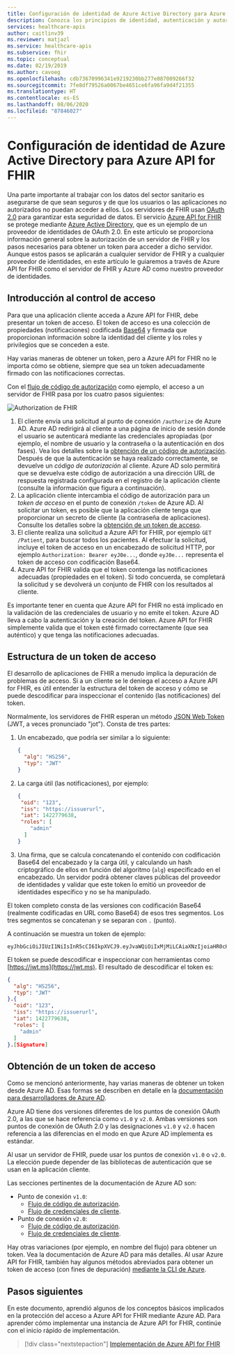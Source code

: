 ```yaml
---
title: Configuración de identidad de Azure Active Directory para Azure API for FHIR
description: Conozca los principios de identidad, autenticación y autorización para los servidores de FHIR de Azure.
services: healthcare-apis
author: caitlinv39
ms.reviewer: matjazl
ms.service: healthcare-apis
ms.subservice: fhir
ms.topic: conceptual
ms.date: 02/19/2019
ms.author: cavoeg
ms.openlocfilehash: cdb73670996341e9219230bb277e087009266f32
ms.sourcegitcommit: 7fe8df79526a0067be4651ce6fa96fa9d4f21355
ms.translationtype: HT
ms.contentlocale: es-ES
ms.lasthandoff: 08/06/2020
ms.locfileid: "87846027"
---
```

# <a name="azure-active-directory-identity-configuration-for-azure-api-for-fhir"></a>Configuración de identidad de Azure Active Directory para Azure API for FHIR

Una parte importante al trabajar con los datos del sector sanitario es asegurarse de que sean seguros y de que los usuarios o las aplicaciones no autorizados no puedan acceder a ellos. Los servidores de FHIR usan [OAuth 2.0](https://oauth.net/2/) para garantizar esta seguridad de datos. El servicio [Azure API for FHIR](https://azure.microsoft.com/services/azure-api-for-fhir/) se protege mediante [Azure Active Directory](https://docs.microsoft.com/azure/active-directory/), que es un ejemplo de un proveedor de identidades de OAuth 2.0. En este artículo se proporciona información general sobre la autorización de un servidor de FHIR y los pasos necesarios para obtener un token para acceder a dicho servidor. Aunque estos pasos se aplicarán a cualquier servidor de FHIR y a cualquier proveedor de identidades, en este artículo le guiaremos a través de Azure API for FHIR como el servidor de FHIR y Azure AD como nuestro proveedor de identidades.

## <a name="access-control-overview"></a>Introducción al control de acceso

Para que una aplicación cliente acceda a Azure API for FHIR, debe presentar un token de acceso. El token de acceso es una colección de propiedades (notificaciones) codificada [Base64](https://en.wikipedia.org/wiki/Base64) y firmada que proporcionan información sobre la identidad del cliente y los roles y privilegios que se conceden a este.

Hay varias maneras de obtener un token, pero a Azure API for FHIR no le importa cómo se obtiene, siempre que sea un token adecuadamente firmado con las notificaciones correctas. 

Con el [flujo de código de autorización](https://docs.microsoft.com/azure/active-directory/develop/v1-protocols-oauth-code) como ejemplo, el acceso a un servidor de FHIR pasa por los cuatro pasos siguientes:

![Authorization de FHIR](media/azure-ad-hcapi/fhir-authorization.png)

1. El cliente envía una solicitud al punto de conexión `/authorize` de Azure AD. Azure AD redirigirá al cliente a una página de inicio de sesión donde el usuario se autenticará mediante las credenciales apropiadas (por ejemplo, el nombre de usuario y la contraseña o la autenticación en dos fases). Vea los detalles sobre la [obtención de un código de autorización](https://docs.microsoft.com/azure/active-directory/develop/v1-protocols-oauth-code#request-an-authorization-code). Después de que la autenticación se haya realizado correctamente, se devuelve un *código de autorización* al cliente. Azure AD solo permitirá que se devuelva este código de autorización a una dirección URL de respuesta registrada configurada en el registro de la aplicación cliente (consulte la información que figura a continuación).
1. La aplicación cliente intercambia el código de autorización para un *token de acceso* en el punto de conexión `/token` de Azure AD. Al solicitar un token, es posible que la aplicación cliente tenga que proporcionar un secreto de cliente (la contraseña de aplicaciones). Consulte los detalles sobre la [obtención de un token de acceso](https://docs.microsoft.com/azure/active-directory/develop/v1-protocols-oauth-code#use-the-authorization-code-to-request-an-access-token).
1. El cliente realiza una solicitud a Azure API for FHIR, por ejemplo `GET /Patient`, para buscar todos los pacientes. Al efectuar la solicitud, incluye el token de acceso en un encabezado de solicitud HTTP, por ejemplo `Authorization: Bearer eyJ0e...`, donde `eyJ0e...` representa el token de acceso con codificación Base64.
1. Azure API for FHIR valida que el token contenga las notificaciones adecuadas (propiedades en el token). Si todo concuerda, se completará la solicitud y se devolverá un conjunto de FHIR con los resultados al cliente.

Es importante tener en cuenta que Azure API for FHIR no está implicado en la validación de las credenciales de usuario y no emite el token. Azure AD lleva a cabo la autenticación y la creación del token. Azure API for FHIR simplemente valida que el token esté firmado correctamente (que sea auténtico) y que tenga las notificaciones adecuadas.

## <a name="structure-of-an-access-token"></a>Estructura de un token de acceso

El desarrollo de aplicaciones de FHIR a menudo implica la depuración de problemas de acceso. Si a un cliente se le deniega el acceso a Azure API for FHIR, es útil entender la estructura del token de acceso y cómo se puede descodificar para inspeccionar el contenido (las notificaciones) del token. 

Normalmente, los servidores de FHIR esperan un método [JSON Web Token](https://en.wikipedia.org/wiki/JSON_Web_Token) (JWT, a veces pronunciado "jot"). Consta de tres partes:

1. Un encabezado, que podría ser similar a lo siguiente:
    ```json
    {
      "alg": "HS256",
      "typ": "JWT"
    }
    ```
1. La carga útil (las notificaciones), por ejemplo:
    ```json
    {
     "oid": "123",
     "iss": "https://issuerurl",
     "iat": 1422779638,
     "roles": [
        "admin"
      ]
    }
    ```
1. Una firma, que se calcula concatenando el contenido con codificación Base64 del encabezado y la carga útil, y calculando un hash criptográfico de ellos en función del algoritmo (`alg`) especificado en el encabezado. Un servidor podrá obtener claves públicas del proveedor de identidades y validar que este token lo emitió un proveedor de identidades específico y no se ha manipulado.

El token completo consta de las versiones con codificación Base64 (realmente codificadas en URL como Base64) de esos tres segmentos. Los tres segmentos se concatenan y se separan con `.` (punto).

A continuación se muestra un token de ejemplo:

```
eyJhbGciOiJIUzI1NiIsInR5cCI6IkpXVCJ9.eyJvaWQiOiIxMjMiLCAiaXNzIjoiaHR0cHM6Ly9pc3N1ZXJ1cmwiLCJpYXQiOjE0MjI3Nzk2MzgsInJvbGVzIjpbImFkbWluIl19.gzSraSYS8EXBxLN_oWnFSRgCzcmJmMjLiuyu5CSpyHI
```

El token se puede descodificar e inspeccionar con herramientas como [https://jwt.ms](https://jwt.ms). El resultado de descodificar el token es:

```json
{
  "alg": "HS256",
  "typ": "JWT"
}.{
  "oid": "123",
  "iss": "https://issuerurl",
  "iat": 1422779638,
  "roles": [
    "admin"
  ]
}.[Signature]
```

## <a name="obtaining-an-access-token"></a>Obtención de un token de acceso

Como se mencionó anteriormente, hay varias maneras de obtener un token desde Azure AD. Esas formas se describen en detalle en la [documentación para desarrolladores de Azure AD](https://docs.microsoft.com/azure/active-directory/develop/).

Azure AD tiene dos versiones diferentes de los puntos de conexión OAuth 2.0, a las que se hace referencia como `v1.0` y `v2.0`. Ambas versiones son puntos de conexión de OAuth 2.0 y las designaciones `v1.0` y `v2.0` hacen referencia a las diferencias en el modo en que Azure AD implementa es estándar. 

Al usar un servidor de FHIR, puede usar los puntos de conexión `v1.0` o `v2.0`. La elección puede depender de las bibliotecas de autenticación que se usan en la aplicación cliente.

Las secciones pertinentes de la documentación de Azure AD son:

* Punto de conexión `v1.0`:
    * [Flujo de código de autorización](https://docs.microsoft.com/azure/active-directory/develop/v1-protocols-oauth-code).
    * [Flujo de credenciales de cliente](https://docs.microsoft.com/azure/active-directory/develop/v1-oauth2-client-creds-grant-flow).
* Punto de conexión `v2.0`:
    * [Flujo de código de autorización](https://docs.microsoft.com/azure/active-directory/develop/v2-oauth2-auth-code-flow).
    * [Flujo de credenciales de cliente](https://docs.microsoft.com/azure/active-directory/develop/v2-oauth2-client-creds-grant-flow).

Hay otras variaciones (por ejemplo, en nombre del flujo) para obtener un token. Vea la documentación de Azure AD para más detalles. Al usar Azure API for FHIR, también hay algunos métodos abreviados para obtener un token de acceso (con fines de depuración) [mediante la CLI de Azure](get-healthcare-apis-access-token-cli.md).

## <a name="next-steps"></a>Pasos siguientes

En este documento, aprendió algunos de los conceptos básicos implicados en la protección del acceso a Azure API for FHIR mediante Azure AD. Para aprender cómo implementar una instancia de Azure API for FHIR, continúe con el inicio rápido de implementación.

>[!div class="nextstepaction"]
>[Implementación de Azure API for FHIR](fhir-paas-portal-quickstart.md)